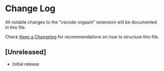# Change Log

All notable changes to the "vscode-orgasm" extension will be documented in this file.

Check [Keep a Changelog](http://keepachangelog.com/) for recommendations on how to structure this file.

## [Unreleased]

- Initial release
